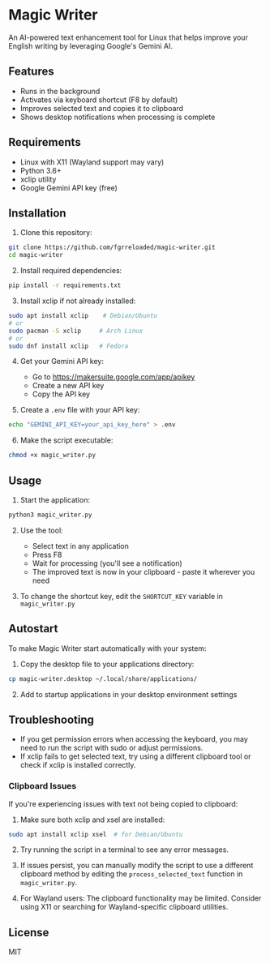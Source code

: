 # Magic Writer

An AI-powered text enhancement tool for Linux that helps improve your English writing by leveraging Google's Gemini AI.

## Features

- Runs in the background
- Activates via keyboard shortcut (F8 by default)
- Improves selected text and copies it to clipboard
- Shows desktop notifications when processing is complete

## Requirements

- Linux with X11 (Wayland support may vary)
- Python 3.6+
- xclip utility
- Google Gemini API key (free)

## Installation

1. Clone this repository:

```bash
git clone https://github.com/fgrreloaded/magic-writer.git
cd magic-writer
```

2. Install required dependencies:

```bash
pip install -r requirements.txt
```

3. Install xclip if not already installed:

```bash
sudo apt install xclip    # Debian/Ubuntu
# or
sudo pacman -S xclip     # Arch Linux
# or
sudo dnf install xclip   # Fedora
```

4. Get your Gemini API key:

   - Go to https://makersuite.google.com/app/apikey
   - Create a new API key
   - Copy the API key

5. Create a `.env` file with your API key:

```bash
echo "GEMINI_API_KEY=your_api_key_here" > .env
```

6. Make the script executable:

```bash
chmod +x magic_writer.py
```

## Usage

1. Start the application:

```bash
python3 magic_writer.py
```

2. Use the tool:

   - Select text in any application
   - Press F8
   - Wait for processing (you'll see a notification)
   - The improved text is now in your clipboard - paste it wherever you need

3. To change the shortcut key, edit the `SHORTCUT_KEY` variable in `magic_writer.py`

## Autostart

To make Magic Writer start automatically with your system:

1. Copy the desktop file to your applications directory:

```bash
cp magic-writer.desktop ~/.local/share/applications/
```

2. Add to startup applications in your desktop environment settings

## Troubleshooting

- If you get permission errors when accessing the keyboard, you may need to run the script with sudo or adjust permissions.
- If xclip fails to get selected text, try using a different clipboard tool or check if xclip is installed correctly.

### Clipboard Issues

If you're experiencing issues with text not being copied to clipboard:

1. Make sure both xclip and xsel are installed:

```bash
sudo apt install xclip xsel  # for Debian/Ubuntu
```

2. Try running the script in a terminal to see any error messages.

3. If issues persist, you can manually modify the script to use a different clipboard method by editing the `process_selected_text` function in `magic_writer.py`.

4. For Wayland users: The clipboard functionality may be limited. Consider using X11 or searching for Wayland-specific clipboard utilities.

## License

MIT

